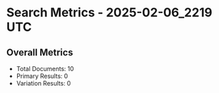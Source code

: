 # Search Metrics - 2025-02-06_2219 UTC

## Overall Metrics
- Total Documents: 10
- Primary Results: 0
- Variation Results: 0
